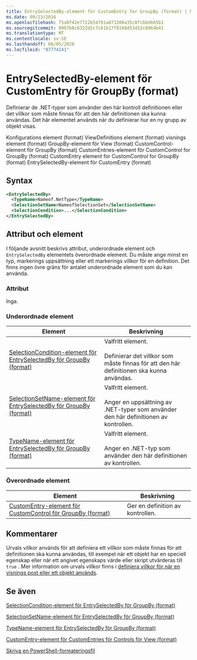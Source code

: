 ```yaml
---
title: EntrySelectedBy-element för CustomEntry for GroupBy (format) | Microsoft Docs
ms.date: 09/13/2016
ms.openlocfilehash: 75a0f42e7722b54791a873200a35c8fcbbd665b1
ms.sourcegitcommit: 0907b8c6322d2c7c61b17f8168d53452c8964b41
ms.translationtype: MT
ms.contentlocale: sv-SE
ms.lasthandoff: 08/05/2020
ms.locfileid: "87774141"
---
```

# <a name="entryselectedby-element-for-customentry-for-groupby-format"></a>EntrySelectedBy-element för CustomEntry för GroupBy (format)

Definierar de .NET-typer som använder den här kontroll definitionen eller det villkor som måste finnas för att den här definitionen ska kunna användas. Det här elementet används när du definierar hur en ny grupp av objekt visas.

Konfigurations element (format) ViewDefinitions element (format) visnings element (format) GroupBy-element för View (format) CustomControl-element för GroupBy (format) CustomEntries-element för CustomControl for GroupBy (format) CustomEntry element for CustomControl for GroupBy (format) EntrySelectedBy-element för CustomEntry (format)

## <a name="syntax"></a>Syntax

```xml
<EntrySelectedBy>
  <TypeName>Nameof.NetType</TypeName>
  <SelectionSetName>NameofSelectionSet</SelectionSetName>
  <SelectionCondition>...</SelectionCondition>
</EntrySelectedBy>
```

## <a name="attributes-and-elements"></a>Attribut och element

I följande avsnitt beskrivs attribut, underordnade element och `EntrySelectedBy` elementets överordnade element. Du måste ange minst en typ, markerings uppsättning eller ett markerings villkor för en definition. Det finns ingen övre gräns för antalet underordnade element som du kan använda.

### <a name="attributes"></a>Attribut

Inga.

### <a name="child-elements"></a>Underordnade element

|Element|Beskrivning|
|-------------|-----------------|
|[SelectionCondition-element för EntrySelectedBy för GroupBy (format)](./selectioncondition-element-for-entryselectedby-for-groupby-format.md)|Valfritt element.<br /><br /> Definierar det villkor som måste finnas för att den här definitionen ska kunna användas.|
|[SelectionSetName-element för EntrySelectedBy för GroupBy (format)](./selectionsetname-element-for-entryselectedby-for-groupby-format.md)|Valfritt element.<br /><br /> Anger en uppsättning av .NET-typer som använder den här definitionen av kontrollen.|
|[TypeName-element för EntrySelectedBy för GroupBy (format)](./typename-element-for-entryselectedby-for-groupby-format.md)|Valfritt element.<br /><br /> Anger en .NET-typ som använder den här definitionen av kontrollen.|

### <a name="parent-elements"></a>Överordnade element

|Element|Beskrivning|
|-------------|-----------------|
|[CustomEntry-element för CustomControl för GroupBy (format)](./customentry-element-for-customcontrol-for-groupby-format.md)|Ger en definition av kontrollen.|

## <a name="remarks"></a>Kommentarer

Urvals villkor används för att definiera ett villkor som måste finnas för att definitionen ska kunna användas, till exempel när ett objekt har en speciell egenskap eller när ett angivet egenskaps värde eller skript utvärderas till `true` . Mer information om urvals villkor finns i [definiera villkor för när en visnings post eller ett objekt används](./defining-conditions-for-displaying-data.md).

## <a name="see-also"></a>Se även

[SelectionCondition-element för EntrySelectedBy för GroupBy (format)](./selectioncondition-element-for-entryselectedby-for-groupby-format.md)

[SelectionSetName-element för EntrySelectedBy för GroupBy (format)](./selectionsetname-element-for-entryselectedby-for-groupby-format.md)

[TypeName-element för EntrySelectedBy för GroupBy (format)](./typename-element-for-entryselectedby-for-groupby-format.md)

[CustomEntry-element för CustomEntries för Controls för View (format)](./customentry-element-for-customentries-for-controls-for-view-format.md)

[Skriva en PowerShell-formateringsfil](./writing-a-powershell-formatting-file.md)
